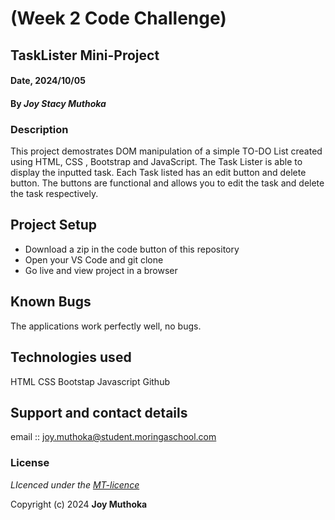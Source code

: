 # (Week 2 Code Challenge) 

## TaskLister Mini-Project 

#### Date, 2024/10/05

#### By *Joy Stacy Muthoka*

### Description
This project demostrates DOM manipulation of a simple TO-DO List created using HTML, CSS , Bootstrap and JavaScript. The Task Lister is able to display the inputted task. Each Task listed has an edit button and delete button. The buttons are functional and allows you to edit the task and delete the task respectively.

## Project Setup
* Download a zip in the code button of this repository
* Open your VS Code and git clone
* Go live and view project in a browser

## Known Bugs
The applications work perfectly well, no bugs.

## Technologies used
HTML
CSS
Bootstap
Javascript
Github

## Support and contact details
email :: joy.muthoka@student.moringaschool.com

### License
*LIcenced under the [MT-licence](https://github.com/Stacy-JoyM/phase-1-tasklister-mini-project/blob/main/LICENSE)*

Copyright (c) 2024 **Joy Muthoka**

